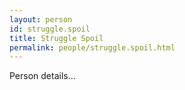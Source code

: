 ```yaml
---
layout: person
id: struggle.spoil
title: Struggle Spoil
permalink: people/struggle.spoil.html
---
```


Person details...